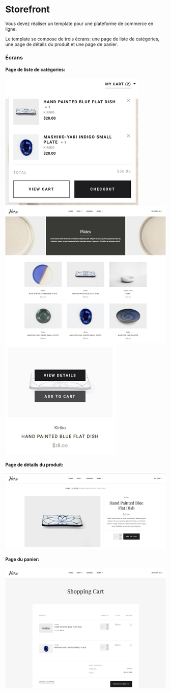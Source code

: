 # Storefront

Vous devez réaliser un template pour une plateforme de commerce en ligne.

Le template se compose de trois écrans: une page de liste de catégories, une page de détails du produit et une page de panier.

### Écrans
#### Page de liste de catégories:
![](./screens/desktop/cart-popup.png)
![](./screens/desktop/category-page.png)
![](./screens/desktop/product-tile-overlay.png)

#### Page de détails du produit:
![](./screens/desktop/product-details.png)

#### Page du panier:
![](./screens/desktop/cart.png)
